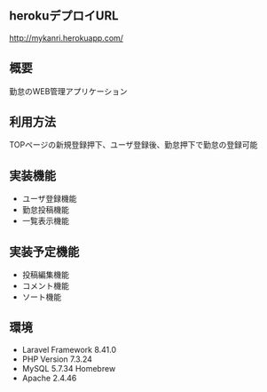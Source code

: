 ## herokuデプロイURL
http://mykanri.herokuapp.com/

## 概要
勤怠のWEB管理アプリケーション

## 利用方法
TOPページの新規登録押下、ユーザ登録後、勤怠押下で勤怠の登録可能

## 実装機能
+ ユーザ登録機能
+ 勤怠投稿機能
+ 一覧表示機能

## 実装予定機能
+ 投稿編集機能
+ コメント機能
+ ソート機能

## 環境
+ Laravel Framework 8.41.0
+ PHP Version 7.3.24
+ MySQL 5.7.34 Homebrew
+ Apache 2.4.46